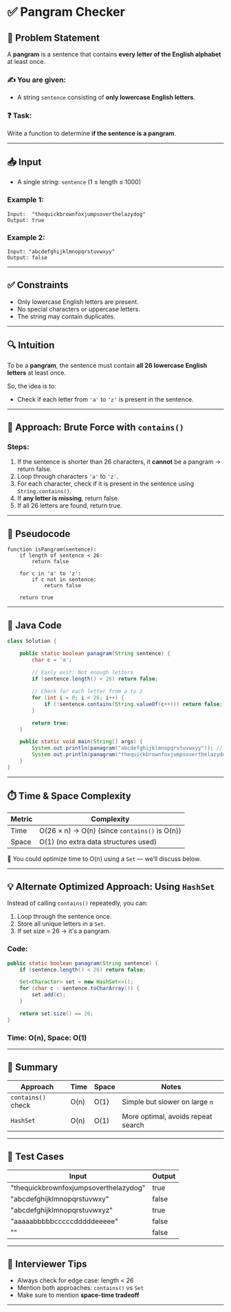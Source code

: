 
# ✅ Pangram Checker

## 🧾 Problem Statement

A **pangram** is a sentence that contains **every letter of the English alphabet** at least once.

### ✍️ You are given:

* A string `sentence` consisting of **only lowercase English letters**.

### ❓ Task:

Write a function to determine **if the sentence is a pangram**.

---

## 📥 Input

* A single string: `sentence` (1 ≤ length ≤ 1000)

### Example 1:

```
Input:  "thequickbrownfoxjumpsoverthelazydog"
Output: true
```

### Example 2:

```
Input: "abcdefghijklmnopqrstuvwxyy"
Output: false
```

---

## ✅ Constraints

* Only lowercase English letters are present.
* No special characters or uppercase letters.
* The string may contain duplicates.

---

## 🔍 Intuition

To be a **pangram**, the sentence must contain **all 26 lowercase English letters** at least once.

So, the idea is to:

* Check if each letter from `'a'` to `'z'` is present in the sentence.

---

## 🧠 Approach: Brute Force with `contains()`

### Steps:

1. If the sentence is shorter than 26 characters, it **cannot** be a pangram → return false.
2. Loop through characters `'a'` to `'z'`.
3. For each character, check if it is present in the sentence using `String.contains()`.
4. If **any letter is missing**, return false.
5. If all 26 letters are found, return true.

---

## 🧾 Pseudocode

```
function isPangram(sentence):
    if length of sentence < 26:
        return false

    for c in 'a' to 'z':
        if c not in sentence:
            return false

    return true
```

---

## 🧪 Java Code

```java
class Solution {

    public static boolean panagram(String sentence) {
        char c = 'a';
        
        // Early exit: Not enough letters
        if (sentence.length() < 26) return false;

        // Check for each letter from a to z
        for (int i = 0; i < 26; i++) {
            if (!sentence.contains(String.valueOf(c++))) return false;
        }

        return true;
    }

    public static void main(String[] args) {
        System.out.println(panagram("abcdefghijklmnopqrstuvwxyy")); // false
        System.out.println(panagram("thequickbrownfoxjumpsoverthelazydog")); // true
    }
}
```

---

## ⏱️ Time & Space Complexity

| Metric | Complexity                                    |
| ------ | --------------------------------------------- |
| Time   | O(26 × n) → O(n) (since `contains()` is O(n)) |
| Space  | O(1) (no extra data structures used)          |

🧠 You could optimize time to O(n) using a `Set` — we’ll discuss below.

---

## 💡 Alternate Optimized Approach: Using `HashSet`

Instead of calling `contains()` repeatedly, you can:

1. Loop through the sentence once.
2. Store all unique letters in a `Set`.
3. If set size = 26 → it's a pangram.

### Code:

```java
public static boolean panagram(String sentence) {
    if (sentence.length() < 26) return false;

    Set<Character> set = new HashSet<>();
    for (char c : sentence.toCharArray()) {
        set.add(c);
    }

    return set.size() == 26;
}
```

### Time: O(n), Space: O(1)

---

## 🧠 Summary

| Approach           | Time | Space | Notes                              |
| ------------------ | ---- | ----- | ---------------------------------- |
| `contains()` check | O(n) | O(1)  | Simple but slower on large `n`     |
| `HashSet`          | O(n) | O(1)  | More optimal, avoids repeat search |

---

## 🧪 Test Cases

| Input                                 | Output |
| ------------------------------------- | ------ |
| "thequickbrownfoxjumpsoverthelazydog" | true   |
| "abcdefghijklmnopqrstuvwxy"           | false  |
| "abcdefghijklmnopqrstuvwxyz"          | true   |
| "aaaaabbbbbcccccdddddeeeee"           | false  |
| ""                                    | false  |

---

## 🙋 Interviewer Tips

* Always check for edge case: length < 26
* Mention both approaches: `contains()` vs `Set`
* Make sure to mention **space-time tradeoff**

---
